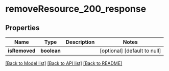# removeResource_200_response

## Properties
Name | Type | Description | Notes
------------ | ------------- | ------------- | -------------
**isRemoved** | **boolean** |  | [optional] [default to null]

[[Back to Model list]](../README.md#documentation-for-models) [[Back to API list]](../README.md#documentation-for-api-endpoints) [[Back to README]](../README.md)


